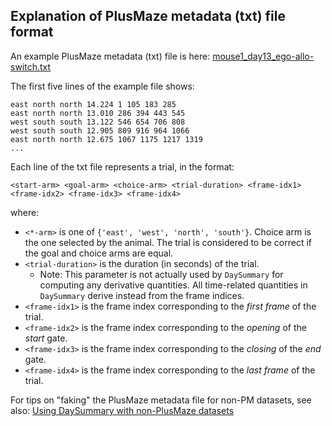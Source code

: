 ## Explanation of PlusMaze metadata (txt) file format

An example PlusMaze metadata (txt) file is here: [mouse1_day13_ego-allo-switch.txt](mouse1_day13_ego-allo-switch.txt)

The first five lines of the example file shows:
```
east north north 14.224 1 105 183 285
east north north 13.010 286 394 443 545
west south south 13.122 546 654 706 808
west south south 12.905 809 916 964 1066
east north north 12.675 1067 1175 1217 1319
...
```

Each line of the txt file represents a trial, in the format:
```
<start-arm> <goal-arm> <choice-arm> <trial-duration> <frame-idx1> <frame-idx2> <frame-idx3> <frame-idx4>
```
where:
- `<*-arm>` is one of `{'east', 'west', 'north', 'south'}`. Choice arm is the one selected by the animal. The trial is considered to be correct if the goal and choice arms are equal.
- `<trial-duration>` is the duration (in seconds) of the trial.
  - Note: This parameter is not actually used by `DaySummary` for computing any derivative quantities. All time-related quantities in `DaySummary` derive instead from the frame indices.
- `<frame-idx1>` is the frame index corresponding to the _first frame_ of the trial.
- `<frame-idx2>` is the frame index corresponding to the _opening_ of the _start_ gate.
- `<frame-idx3>` is the frame index corresponding to the _closing_ of the _end_ gate.
- `<frame-idx4>` is the frame index corresponding to the _last frame_ of the trial.

For tips on "faking" the PlusMaze metadata file for non-PM datasets, see also: [Using DaySummary with non-PlusMaze datasets](ds_nonplusmaze.md)
